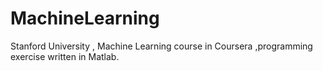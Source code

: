 # MachineLearning
Stanford University , Machine Learning course in Coursera ,programming exercise written in Matlab.
